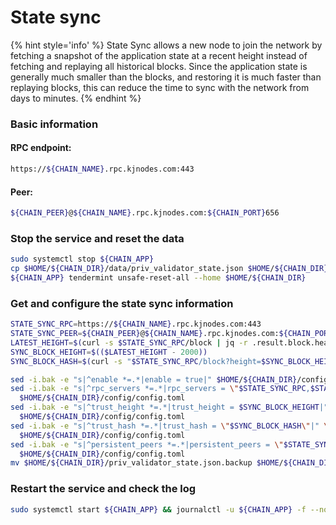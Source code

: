 # State sync

{% hint style='info' %}
State Sync allows a new node to join the network by fetching a snapshot of the application state 
at a recent height instead of fetching and replaying all historical blocks. Since the 
application state is generally much smaller than the blocks, and restoring it is much 
faster than replaying blocks, this can reduce the time to sync with the network from days to minutes.
{% endhint %}

### Basic information

#### RPC endpoint:

```bash
https://${CHAIN_NAME}.rpc.kjnodes.com:443
```

#### Peer:

```bash
${CHAIN_PEER}@${CHAIN_NAME}.rpc.kjnodes.com:${CHAIN_PORT}656
```

### Stop the service and reset the data

```bash
sudo systemctl stop ${CHAIN_APP}
cp $HOME/${CHAIN_DIR}/data/priv_validator_state.json $HOME/${CHAIN_DIR}/priv_validator_state.json.backup
${CHAIN_APP} tendermint unsafe-reset-all --home $HOME/${CHAIN_DIR}
```

### Get and configure the state sync information

```bash
STATE_SYNC_RPC=https://${CHAIN_NAME}.rpc.kjnodes.com:443
STATE_SYNC_PEER=${CHAIN_PEER}@${CHAIN_NAME}.rpc.kjnodes.com:${CHAIN_PORT}656
LATEST_HEIGHT=$(curl -s $STATE_SYNC_RPC/block | jq -r .result.block.header.height)
SYNC_BLOCK_HEIGHT=$(($LATEST_HEIGHT - 2000))
SYNC_BLOCK_HASH=$(curl -s "$STATE_SYNC_RPC/block?height=$SYNC_BLOCK_HEIGHT" | jq -r .result.block_id.hash)

sed -i.bak -e "s|^enable *=.*|enable = true|" $HOME/${CHAIN_DIR}/config/config.toml
sed -i.bak -e "s|^rpc_servers *=.*|rpc_servers = \"$STATE_SYNC_RPC,$STATE_SYNC_RPC\"|" \
  $HOME/${CHAIN_DIR}/config/config.toml
sed -i.bak -e "s|^trust_height *=.*|trust_height = $SYNC_BLOCK_HEIGHT|" \
  $HOME/${CHAIN_DIR}/config/config.toml
sed -i.bak -e "s|^trust_hash *=.*|trust_hash = \"$SYNC_BLOCK_HASH\"|" \
  $HOME/${CHAIN_DIR}/config/config.toml
sed -i.bak -e "s|^persistent_peers *=.*|persistent_peers = \"$STATE_SYNC_PEER\"|" \
  $HOME/${CHAIN_DIR}/config/config.toml
mv $HOME/${CHAIN_DIR}/priv_validator_state.json.backup $HOME/${CHAIN_DIR}/data/priv_validator_state.json
```

### Restart the service and check the log

```bash
sudo systemctl start ${CHAIN_APP} && journalctl -u ${CHAIN_APP} -f --no-hostname -o cat
```
